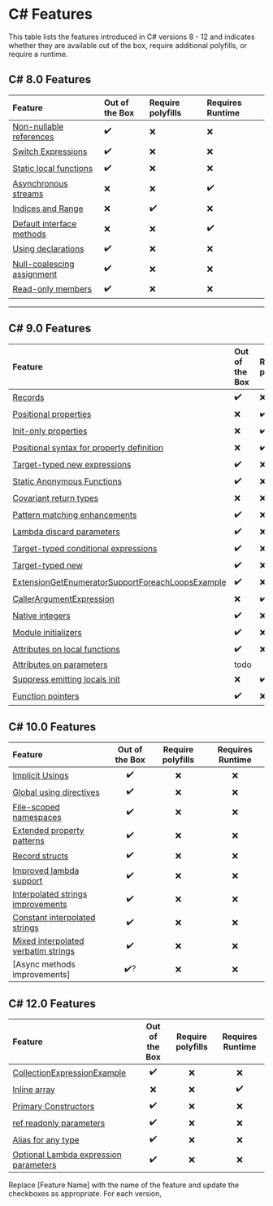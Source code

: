 # C# Features

This table lists the features introduced in C# versions 8 - 12 and indicates whether they are available out of the
box, require additional polyfills, or require a runtime.

## C# 8.0 Features

| Feature                                                                                                          | Out of the Box | Require polyfills | Requires Runtime |
|:-----------------------------------------------------------------------------------------------------------------|:---------------|:------------------|:-----------------|
| [Non-nullable references](./Polysharp.Playground.CSharp8.CompilerOnly/NullableExample.cs)                        | ✔️             | ️❌               | ❌                |
| [Switch Expressions](./Polysharp.Playground.CSharp8.CompilerOnly/SwitchExpressionsExample.cs)                    | ✔️             | ❌                | ❌                |
| [Static local functions](./Polysharp.Playground.CSharp8.CompilerOnly/StaticLocalFunctionExample.cs)              | ✔️             | ❌               | ❌                |
| [Asynchronous streams](./Polysharp.Playground.CSharp8.RequireRuntime/AsyncStreamsExample.cs)                     | ❌             | ❌                | ✔️                |
| [Indices and Range](./Polysharp.Playground.CSharp8.RequirePolyfills/IndicesAndRangesExample.cs)                  | ❌          | ✔️               | ❌                |
| [Default interface methods](./Polysharp.Playground.CSharp8.RequireRuntime/DefaultInterfaceMethodsExample.cs)     | ❌              | ❌                 | ✔️               |
| [Using declarations](./Polysharp.Playground.CSharp8.CompilerOnly/UsingDeclarationExample.cs)                     | ✔️             | ️❌               | ❌                |
| [Null-coalescing assignment](./Polysharp.Playground.CSharp8.CompilerOnly/NullCoalescingAssignmentExample.cs)     | ✔️             | ️❌               | ❌                |
| [Read-only members](./Polysharp.Playground.CSharp8.CompilerOnly/ReadonlyMembersExample.cs)                     |  ✔️            | ❌                | ❌         |
- - - 

## C# 9.0 Features

| Feature                                                                                                                                             | Out of the Box | Require polyfills | Requires Runtime |
|:----------------------------------------------------------------------------------------------------------------------------------------------------|:---------------|:------------------|:-----------------|
| [Records](./Polysharp.Playground.CSharp9.CompilerOnly/RecordsExample.cs)                                                                            | ✔️             | ️❌               | ❌                |   | ❌              | ✔️                    | ❌                |
| [Positional properties](./Polysharp.Playground.CSharp9.RequirePolyfills/PositionalPropertiesExample.cs)                                             | ❌              | ✔️                | ❌                |   | ❌              | ✔️                    | ❌                |
| [Init-only properties](./Polysharp.Playground.CSharp9.RequirePolyfills/InitOnlySettersExample.cs)                                                   | ❌              | ✔️                | ❌                |
| [Positional syntax for property definition](./Polysharp.Playground.CSharp9.RequirePolyfills/RecordsExample.cs)                                      | ❌              | ✔️                | ❌                |
| [Target-typed new expressions](./Polysharp.Playground.CSharp9.CompilerOnly/TargetTypedNewExpressionExample.cs)                                      | ✔️             | ❌                 | ❌                |
| [Static Anonymous Functions](./Polysharp.Playground.CSharp9.CompilerOnly/StaticAnonymousFunctionsExample.cs)                                        | ✔️             | ❌                 | ❌                |
| [Covariant return types](./Polysharp.Playground.CSharp9.RequireRuntime/CovariantReturnTypesExample.cs)                                              | ❌              | ❌                 | ✔️               |
| [Pattern matching enhancements](./Polysharp.Playground.CSharp9.CompilerOnly/PatternMatchingEnhancements.cs)                                         | ✔️             | ❌                 | ❌                |
| [Lambda discard parameters](./Polysharp.Playground.CSharp9.CompilerOnly/LambdaDiscardParametersExample.cs)                                          | ✔️             | ❌                 | ❌                |
| [Target-typed conditional expressions](./Polysharp.Playground.CSharp9.CompilerOnly/TargetTypedConditionalExpressionsExample.cs)                     | ✔️             | ❌                 | ❌                |
| [Target-typed new](./Polysharp.Playground.CSharp9.CompilerOnly/TargetTypedNewExpressionExample.cs)                                                  | ✔️             | ❌                 | ❌                |
| [ExtensionGetEnumeratorSupportForeachLoopsExample](./Polysharp.Playground.CSharp9.CompilerOnly/ExtensionGetEnumeratorSupportForeachLoopsExample.cs) | ✔️             | ❌                 | ❌                |
| [CallerArgumentExpression](./Polysharp.Playground.CSharp9.RequirePolyfills/CallerArgumentExpressionExample.cs)                                      | ❌              | ✔️                | ❌                |
| [Native integers](./Polysharp.Playground.CSharp9.CompilerOnly/PointersFeatures/NativeIntegersExample.cs)                                            | ✔️             | ❌                 | ❌                |
| [Module initializers](./Polysharp.Playground.CSharp9.RequirePolyfills/ModuleInitializerExample.cs)                                                  | ✔️             | ❌                 | ❌                |
| [Attributes on local functions](./Polysharp.Playground.CSharp9.CompilerOnly/AttributeOnLocalFunctionsExample.cs)                                    | ✔️             | ❌                 | ❌                |
| [Attributes on parameters](./Polysharp.Playground.CSharp8.CompilerOnly/AttributesOnParametersExample.cs)                                            | todo           |
| [Suppress emitting locals init](./Polysharp.Playground.CSharp9.RequirePolyfills/SuppressEmittingLocalInitExample.cs)                                | ❌              | ✔️                | ❌                |
| [Function pointers](./Polysharp.Playground.CSharp9.CompilerOnly/PointersFeatures/FunctionPointerExample.cs)                                         | ✔️             | ❌                 | ❌                |

## C# 10.0 Features
| Feature                                                                                                                       | Out of the Box | Require polyfills | Requires Runtime |
|:------------------------------------------------------------------------------------------------------------------------------|:--------------:|:---------------------:|:----------------:|
| [Implicit Usings](./Polysharp.Playground.CSharp10.CompilerOnly/ImplicitUsingExample.cs)                                       |       ✔️       |           ❌           |        ❌         |
| [Global using directives](./Polysharp.Playground.CSharp10.CompilerOnly/GlobalUsingsExample.cs)                                |       ✔️       |           ❌           |        ❌         |
| [File-scoped namespaces](./Polysharp.Playground.CSharp10.CompilerOnly/FileScopedNamespaceExample.cs)                          |       ✔️       |           ❌           |        ❌         |
| [Extended property patterns](./Polysharp.Playground.CSharp10.CompilerOnly/ExtendedPropertyPatternsExample.cs)                 |       ✔️       |           ❌           |        ❌         |
| [Record structs](./Polysharp.Playground.CSharp10.CompilerOnly/RecordStructExample.cs)                                         |       ✔️       |           ❌           |        ❌         |
| [Improved lambda support](./Polysharp.Playground.CSharp10.CompilerOnly/LambdaSupportExample.cs)                               |       ✔️       |           ❌           |        ❌         |
| [Interpolated strings improvements](./Polysharp.Playground.CSharp10.CompilerOnly/InterpolatedStringImprovements.cs)           |       ✔️       |           ❌           |        ❌         |
| [Constant interpolated strings](./Polysharp.Playground.CSharp10.CompilerOnly/ConstantInterpolatedStringExample.cs)            |       ✔️       |           ❌           |        ❌         |
| [Mixed interpolated verbatim strings](./Polysharp.Playground.CSharp10.CompilerOnly/MixedInterpolatedVerbatimStringExample.cs) |       ✔️       |           ❌           |        ❌         |
| [Async methods improvements]                                                                                                  |      ✔️?       |           ❌           |        ❌         |

## C# 12.0 Features
| Feature                                                                                                                            | Out of the Box | Require polyfills | Requires Runtime |
|:-----------------------------------------------------------------------------------------------------------------------------------|:--------------:|:-----------------:|:----------------:|
| [CollectionExpressionExample](./Polysharp.Playground.CSharp12.CompilerOnly/CollectionExpressionExample.cs)                        |       ✔️       |         ❌         |        ❌         |
| [Inline array](./Polysharp.Playground.CSharp12.RequireRuntime/InlineArraysExample.cs)                                              |        ❌          |         ❌         |       ✔️       |
| [Primary Constructors](./Polysharp.Playground.CSharp12.CompilerOnly/PrimaryConstructorsExample.cs)                                 |       ✔️       |         ❌         |        ❌         |
| [ref readonly parameters](./Polysharp.Playground.CSharp12.CompilerOnly/RefReadonlyParameterExample.cs)                             |       ✔️       |         ❌         |        ❌         |
| [Alias for any type](./Polysharp.Playground.CSharp12.CompilerOnly/AliasAnyTypeExample.cs)                                          |       ✔️       |         ❌         |        ❌         |
| [Optional Lambda expression parameters](./Polysharp.Playground.CSharp12.CompilerOnly/OptionalLambdaExpressionParametersExample.cs) |       ✔️       |         ❌         |        ❌         |

Replace [Feature Name] with the name of the feature and update the checkboxes as appropriate. For each version,